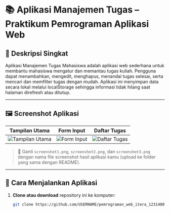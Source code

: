 # 📚 Aplikasi Manajemen Tugas – Praktikum Pemrograman Aplikasi Web

## 📝 Deskripsi Singkat  
Aplikasi Manajemen Tugas Mahasiswa adalah aplikasi web sederhana untuk membantu mahasiswa mengatur dan memantau tugas kuliah. Pengguna dapat menambahkan, mengedit, menghapus, menandai tugas selesai, serta mencari dan memfilter tugas dengan mudah. Aplikasi ini menyimpan data secara lokal melalui localStorage sehingga informasi tidak hilang saat halaman direfresh atau ditutup.

---

## 🖼️ Screenshot Aplikasi  

| Tampilan Utama | Form Input | Daftar Tugas |
|---------------|------------|---------------|
| ![Tampilan Utama](screenshot1.png) | ![Form Input](screenshot2.png) | ![Daftar Tugas](screenshot3.png) |

> 📝 Ganti `screenshot1.png`, `screenshot2.png`, dan `screenshot3.png` dengan nama file screenshot hasil aplikasi kamu (upload ke folder yang sama dengan README).

---

## 🚀 Cara Menjalankan Aplikasi  

1. **Clone atau download** repository ini ke komputer:
   ```bash
   git clone https://github.com/USERNAME/pemrograman_web_itera_123140014.git
